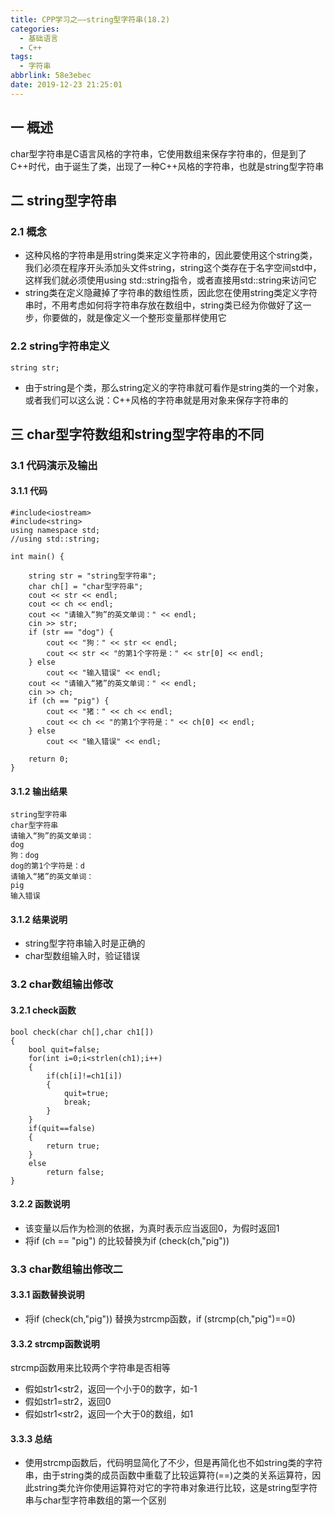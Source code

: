 ```yaml
---
title: CPP学习之——string型字符串(18.2)
categories:
  - 基础语言
  - C++
tags:
  - 字符串
abbrlink: 58e3ebec
date: 2019-12-23 21:25:01
---
```

## 一  概述

char型字符串是C语言风格的字符串，它使用数组来保存字符串的，但是到了C++时代，由于诞生了类，出现了一种C++风格的字符串，也就是string型字符串  

<!--more-->

## 二 string型字符串

### 2.1 概念

* 这种风格的字符串是用string类来定义字符串的，因此要使用这个string类，我们必须在程序开头添加头文件string，string这个类存在于名字空间std中，这样我们就必须使用using std::string指令，或者直接用std::string来访问它
* string类在定义隐藏掉了字符串的数组性质，因此您在使用string类定义字符串时，不用考虑如何将字符串存放在数组中，string类已经为你做好了这一步，你要做的，就是像定义一个整形变量那样使用它

### 2.2 string字符串定义

```
string str;
```

* 由于string是个类，那么string定义的字符串就可看作是string类的一个对象，或者我们可以这么说：C++风格的字符串就是用对象来保存字符串的

## 三 char型字符数组和string型字符串的不同

### 3.1 代码演示及输出

#### 3.1.1 代码

```
#include<iostream>
#include<string>
using namespace std;
//using std::string;

int main() {

	string str = "string型字符串";
	char ch[] = "char型字符串";
	cout << str << endl;
	cout << ch << endl;
	cout << "请输入“狗”的英文单词：" << endl;
	cin >> str;
	if (str == "dog") {
		cout << "狗：" << str << endl;
		cout << str << "的第1个字符是：" << str[0] << endl;
	} else
		cout << "输入错误" << endl;
	cout << "请输入“猪”的英文单词：" << endl;
	cin >> ch;
	if (ch == "pig") {
		cout << "猪：" << ch << endl;
		cout << ch << "的第1个字符是：" << ch[0] << endl;
	} else
		cout << "输入错误" << endl;

	return 0;
}
```

#### 3.1.2 输出结果

```
string型字符串
char型字符串
请输入“狗”的英文单词：
dog
狗：dog
dog的第1个字符是：d
请输入“猪”的英文单词：
pig
输入错误
```

#### 3.1.2 结果说明

* string型字符串输入时是正确的
* char型数组输入时，验证错误

### 3.2 char数组输出修改

#### 3.2.1 check函数

```
bool check(char ch[],char ch1[])
{
	bool quit=false;
	for(int i=0;i<strlen(ch1);i++)
	{
		if(ch[i]!=ch1[i])
		{
			quit=true;
			break;
		}
	}
	if(quit==false)
	{
		return true;
	}
	else
		return false;
}
```

#### 3.2.2 函数说明

* 该变量以后作为检测的依据，为真时表示应当返回0，为假时返回1
* 将if (ch == "pig") 的比较替换为if (check(ch,"pig")) 

### 3.3  char数组输出修改二

#### 3.3.1 函数替换说明

* 将if (check(ch,"pig")) 替换为strcmp函数，if (strcmp(ch,"pig")==0)

#### 3.3.2 strcmp函数说明

strcmp函数用来比较两个字符串是否相等   

* 假如str1<str2，返回一个小于0的数字，如-1
* 假如str1=str2，返回0
* 假如str1<str2，返回一个大于0的数组，如1

#### 3.3.3 总结

* 使用strcmp函数后，代码明显简化了不少，但是再简化也不如string类的字符串，由于string类的成员函数中重载了比较运算符(==)之类的关系运算符，因此string类允许你使用运算符对它的字符串对象进行比较，这是string型字符串与char型字符串数组的第一个区别